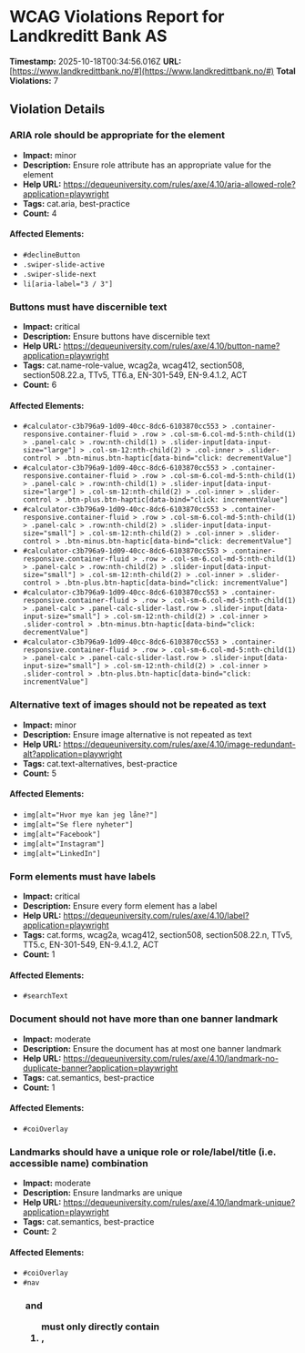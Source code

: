 # WCAG Violations Report for Landkreditt Bank AS

**Timestamp:** 2025-10-18T00:34:56.016Z
**URL:** [https://www.landkredittbank.no/#](https://www.landkredittbank.no/#)
**Total Violations:** 7

## Violation Details

### ARIA role should be appropriate for the element

- **Impact:** minor
- **Description:** Ensure role attribute has an appropriate value for the element
- **Help URL:** https://dequeuniversity.com/rules/axe/4.10/aria-allowed-role?application=playwright
- **Tags:** cat.aria, best-practice
- **Count:** 4

#### Affected Elements:

- `#declineButton`
- `.swiper-slide-active`
- `.swiper-slide-next`
- `li[aria-label="3 / 3"]`

### Buttons must have discernible text

- **Impact:** critical
- **Description:** Ensure buttons have discernible text
- **Help URL:** https://dequeuniversity.com/rules/axe/4.10/button-name?application=playwright
- **Tags:** cat.name-role-value, wcag2a, wcag412, section508, section508.22.a, TTv5, TT6.a, EN-301-549, EN-9.4.1.2, ACT
- **Count:** 6

#### Affected Elements:

- `#calculator-c3b796a9-1d09-40cc-8dc6-6103870cc553 > .container-responsive.container-fluid > .row > .col-sm-6.col-md-5:nth-child(1) > .panel-calc > .row:nth-child(1) > .slider-input[data-input-size="large"] > .col-sm-12:nth-child(2) > .col-inner > .slider-control > .btn-minus.btn-haptic[data-bind="click: decrementValue"]`
- `#calculator-c3b796a9-1d09-40cc-8dc6-6103870cc553 > .container-responsive.container-fluid > .row > .col-sm-6.col-md-5:nth-child(1) > .panel-calc > .row:nth-child(1) > .slider-input[data-input-size="large"] > .col-sm-12:nth-child(2) > .col-inner > .slider-control > .btn-plus.btn-haptic[data-bind="click: incrementValue"]`
- `#calculator-c3b796a9-1d09-40cc-8dc6-6103870cc553 > .container-responsive.container-fluid > .row > .col-sm-6.col-md-5:nth-child(1) > .panel-calc > .row:nth-child(2) > .slider-input[data-input-size="small"] > .col-sm-12:nth-child(2) > .col-inner > .slider-control > .btn-minus.btn-haptic[data-bind="click: decrementValue"]`
- `#calculator-c3b796a9-1d09-40cc-8dc6-6103870cc553 > .container-responsive.container-fluid > .row > .col-sm-6.col-md-5:nth-child(1) > .panel-calc > .row:nth-child(2) > .slider-input[data-input-size="small"] > .col-sm-12:nth-child(2) > .col-inner > .slider-control > .btn-plus.btn-haptic[data-bind="click: incrementValue"]`
- `#calculator-c3b796a9-1d09-40cc-8dc6-6103870cc553 > .container-responsive.container-fluid > .row > .col-sm-6.col-md-5:nth-child(1) > .panel-calc > .panel-calc-slider-last.row > .slider-input[data-input-size="small"] > .col-sm-12:nth-child(2) > .col-inner > .slider-control > .btn-minus.btn-haptic[data-bind="click: decrementValue"]`
- `#calculator-c3b796a9-1d09-40cc-8dc6-6103870cc553 > .container-responsive.container-fluid > .row > .col-sm-6.col-md-5:nth-child(1) > .panel-calc > .panel-calc-slider-last.row > .slider-input[data-input-size="small"] > .col-sm-12:nth-child(2) > .col-inner > .slider-control > .btn-plus.btn-haptic[data-bind="click: incrementValue"]`

### Alternative text of images should not be repeated as text

- **Impact:** minor
- **Description:** Ensure image alternative is not repeated as text
- **Help URL:** https://dequeuniversity.com/rules/axe/4.10/image-redundant-alt?application=playwright
- **Tags:** cat.text-alternatives, best-practice
- **Count:** 5

#### Affected Elements:

- `img[alt="Hvor mye kan jeg låne?"]`
- `img[alt="Se flere nyheter"]`
- `img[alt="Facebook"]`
- `img[alt="Instagram"]`
- `img[alt="LinkedIn"]`

### Form elements must have labels

- **Impact:** critical
- **Description:** Ensure every form element has a label
- **Help URL:** https://dequeuniversity.com/rules/axe/4.10/label?application=playwright
- **Tags:** cat.forms, wcag2a, wcag412, section508, section508.22.n, TTv5, TT5.c, EN-301-549, EN-9.4.1.2, ACT
- **Count:** 1

#### Affected Elements:

- `#searchText`

### Document should not have more than one banner landmark

- **Impact:** moderate
- **Description:** Ensure the document has at most one banner landmark
- **Help URL:** https://dequeuniversity.com/rules/axe/4.10/landmark-no-duplicate-banner?application=playwright
- **Tags:** cat.semantics, best-practice
- **Count:** 1

#### Affected Elements:

- `#coiOverlay`

### Landmarks should have a unique role or role/label/title (i.e. accessible name) combination

- **Impact:** moderate
- **Description:** Ensure landmarks are unique
- **Help URL:** https://dequeuniversity.com/rules/axe/4.10/landmark-unique?application=playwright
- **Tags:** cat.semantics, best-practice
- **Count:** 2

#### Affected Elements:

- `#coiOverlay`
- `#nav`

### <ul> and <ol> must only directly contain <li>, <script> or <template> elements

- **Impact:** serious
- **Description:** Ensure that lists are structured correctly
- **Help URL:** https://dequeuniversity.com/rules/axe/4.10/list?application=playwright
- **Tags:** cat.structure, wcag2a, wcag131, EN-301-549, EN-9.1.3.1
- **Count:** 1

#### Affected Elements:

- `#swiper-wrapper-350c9281b171d6ae`
